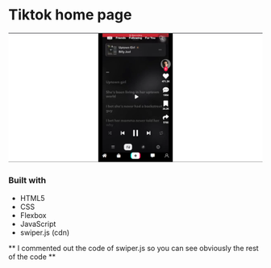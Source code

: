 # Tiktok home page

![Design preview for the tiktok home page](./assects/designPreview.png)

### Built with

- HTML5
- CSS
- Flexbox
- JavaScript
- swiper.js (cdn)

** I commented out the code of swiper.js so you can see obviously the rest of the code **
